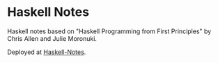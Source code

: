 # Haskell Notes

Haskell notes based on "Haskell Programming from First Principles" by Chris Allen and Julie Moronuki.

Deployed at [Haskell-Notes](https://jieyouxu.github.io/Haskell-Notes/).
